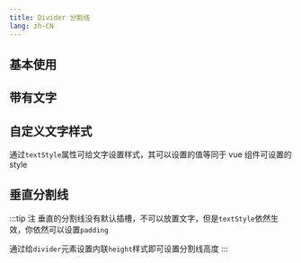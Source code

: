 ```yaml
---
title: Divider 分割线
lang: zh-CN
---
```


## 基本使用

<!-- @Code:basicUsage -->

## 带有文字

<!-- @Code:withText -->

## 自定义文字样式

通过`textStyle`属性可给文字设置样式，其可以设置的值等同于 vue 组件可设置的 style

<!-- @Code:textStyle -->

## 垂直分割线

<!-- @Code:vertical -->

:::tip 注
垂直的分割线没有默认插槽，不可以放置文字，但是`textStyle`依然生效，你依然可以设置`padding`

通过给`divider`元素设置内联`height`样式即可设置分割线高度
:::
